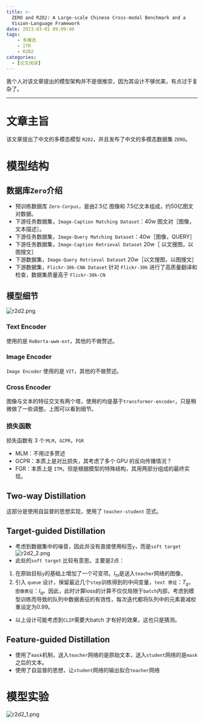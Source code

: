 ```yaml
---
title: >-
  ZERO and R2D2: A Large-scale Chinese Cross-modal Benchmark and a
  Vision-Language Framework
date: 2023-03-01 09:09:40
tags:
    - 多模态
    - ITR
    - R2D2
categories:
  - [论文阅读]
---
```

我个人对该文章提出的模型架构并不是很推崇，因为其设计不够优美，有点过于复杂了。
***
# 文章主旨
该文章提出了中文的多模态模型 `R2D2`，并且发布了中文的多模态数据集 `ZERO`。

# 模型结构

## 数据库`Zero`介绍
* 预训练数据库 `Zero-Corpus`，是由2.5亿 图像和 7.5亿文本组成，约50亿图文对数据。
* 下游任务数据集，`Image-Caption Matching Dataset`：40w 图文对［图像，文本描述］。
* 下游任务数据集，`Image-Query Matching Dataset`：40w［图像，QUERY］
* 下游任务数据集，`Image-Caption Retrieval Dataset` 20w［ 以文搜图，以图搜文］
* 下游数据集，`Image-Query Retrieval Dataset` 20w［以文搜图，以图搜文］
* 下游数据集，`Flickr-30k-CNA Dataset` 针对 `Flickr-30k` 进行了高质量翻译和检查，数据集质量高于 `Flickr-30k-CN`

## 模型细节
![r2d2.png](./r2d2.png)
### Text Encoder
使用的是 `RoBerta-wwm-ext`，其他的不做赘述。
### Image Encoder
`Image Encoder` 使用的是 `VIT`，其他的不做赘述。
### Cross Encoder
图像与文本的特征交叉有两个塔，使用的均是基于`transformer-encoder`，只是稍微做了一些调整。上图可以看到细节。
### 损失函数 
损失函数有 3 个:`MLM`，`GCPR`，`FGR`
* MLM：不用过多赘述
* GCPR：本质上是对比损失，其考虑了多个 GPU 的反向传播情况？
* FGR：本质上是 `ITM`，但是根据模型的特殊结构，其用两部分组成的最终实现。

## Two-way Distillation
这部分是使用自监督的思想实现，使用了 `teacher-student` 范式。
## Target-guided Distillation

* 考虑到数据集中的噪音，因此并没有直接使用标签`y`，而是`soft target`
![r2d2_2.png](./r2d2_2.png)
* 此处的`soft target` 比较有意思。主要是2点：
1. 在原始目标`y`的基础上增加了一个可变项。$I_m$是送入`teacher`网络的图像，
2. 引入 `queue` 设计，保留最近几个`step`训练得到的中间变量，`text 表征`：$T_q$，`图像表征`：$I_q$。因此，此时计算loss的计算不仅仅局限于`batch`内部，考虑到模型训练而导致的队列中数据表征的有效性，每次迭代都将队列中的元素衰减权重设定为0.99。
* 以上设计可能考虑到`CLIP`需要大batch 才有好的效果，这也只是猜测。

## Feature-guided Distillation
* 使用了`mask`机制，送入`teacher`网络的是原始文本，送入`student`网络的是`mask` 之后的文本。
* 使用了自监督的思想，让`student`网络的输出拟合`teacher`网络
# 模型实验
![r2d2_1.png](./r2d2_1.png)